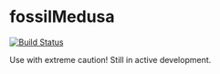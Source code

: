 fossilMedusa
============
[![Build Status](https://travis-ci.org/lukejharmon/fossilMedusa.svg?branch=master)](https://travis-ci.org/lukejharmon/fossilMEDUSA)


Use with extreme caution! Still in active development.
